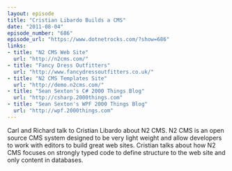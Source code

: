 ```yaml
---
layout: episode
title: "Cristian Libardo Builds a CMS"
date: "2011-08-04"
episode_number: "686"
episode_url: "https://www.dotnetrocks.com/?show=686"
links:
- title: "N2 CMS Web Site"
  url: "http://n2cms.com/"
- title: "Fancy Dress Outfitters"
  url: "http://www.fancydressoutfitters.co.uk/"
- title: "N2 CMS Templates Site"
  url: "http://demo.n2cms.com/"
- title: "Sean Sexton's C# 2000 Things Blog"
  url: "http://csharp.2000things.com"
- title: "Sean Sexton's WPF 2000 Things Blog"
  url: "http://wpf.2000things.com"
---
```


Carl and Richard talk to Cristian Libardo about N2 CMS. N2 CMS is an open source CMS system designed to be very light weight and allow developers to work with editors to build great web sites. Cristian talks about how N2 CMS focuses on strongly typed code to define structure to the web site and only content in databases.
